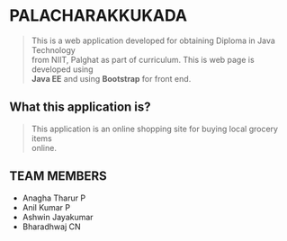 # PALACHARAKKUKADA #

> This is a web application developed for obtaining Diploma in Java Technology  
from NIIT, Palghat as part of curriculum. This is web page is developed using  
**Java EE** and using **Bootstrap** for front end.  

## What this application is? ##
> This application is an online shopping site for buying local grocery items  
online.  

## TEAM MEMBERS ##
* Anagha Tharur P
* Anil Kumar P
* Ashwin Jayakumar
* Bharadhwaj CN